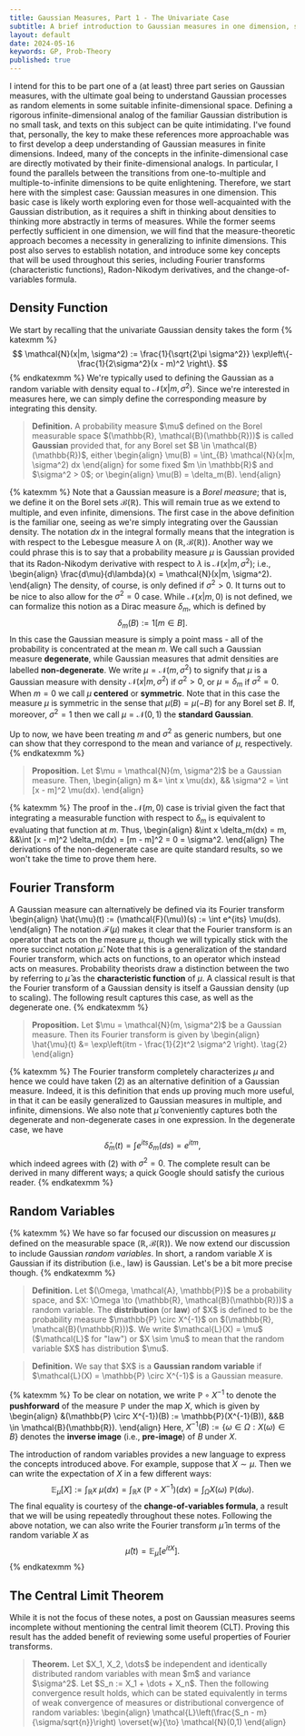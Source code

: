 ```yaml
---
title: Gaussian Measures, Part 1 - The Univariate Case
subtitle: A brief introduction to Gaussian measures in one dimension, serving to provide the setup for an extension to multiple, and eventually infinite, dimensions.
layout: default
date: 2024-05-16
keywords: GP, Prob-Theory
published: true
---
```


I intend for this to be part one of a (at least) three part series on Gaussian measures,
with the ultimate goal being to understand Gaussian processes as random elements in
some suitable infinite-dimensional space. Defining a rigorous infinite-dimensional
analog of the familiar Gaussian distribution is no small task, and texts on this
subject can be quite intimidating. I've found that, personally, the key to
make these references more approachable was to first develop a deep understanding
of Gaussian measures in finite dimensions. Indeed, many of the concepts in the
infinite-dimensional case are directly motivated by their finite-dimensional
analogs. In particular, I found the parallels between the transitions from
one-to-multiple and multiple-to-infinite dimensions to be quite enlightening.
Therefore, we start here with the simplest case: Gaussian measures
in one dimension. This basic case is likely worth exploring even for those
well-acquainted with the Gaussian distribution, as it requires a shift in thinking
about densities to thinking more abstractly in terms of measures. While the
former seems perfectly sufficient in one dimension, we will find that the
measure-theoretic approach becomes a necessity in generalizing to infinite
dimensions. This post also serves to establish notation, and introduce
some key concepts that will be used throughout this series, including
Fourier transforms (characteristic functions), Radon-Nikodym derivatives,
and the change-of-variables formula.

## Density Function
We start by recalling that the univariate Gaussian density takes the form
{% katexmm %}
$$
\mathcal{N}(x|m, \sigma^2) := \frac{1}{\sqrt{2\pi \sigma^2}} \exp\left\{-\frac{1}{2\sigma^2}(x - m)^2 \right\}.
$$
{% endkatexmm %}
We're typically used to defining the Gaussian as a random variable with density
equal to $\mathcal{N}(x|m, \sigma^2)$. Since
we're interested in measures here, we can simply define the corresponding
measure by integrating this density.

<blockquote>
  <p><strong>Definition.</strong>
  A probability measure $\mu$ defined on the Borel measurable space
  $(\mathbb{R}, \mathcal{B}(\mathbb{R}))$ is called <strong>Gaussian</strong> provided that,
  for any Borel set $B \in \mathcal{B}(\mathbb{R})$, either
  \begin{align}
  \mu(B) = \int_{B} \mathcal{N}(x|m, \sigma^2) dx
  \end{align}
  for some fixed $m \in \mathbb{R}$ and $\sigma^2 > 0$; or
  \begin{align}
  \mu(B) = \delta_m(B).
  \end{align}
  </p>
</blockquote>

{% katexmm %}
Note that a Gaussian measure is a *Borel measure*; that is, we define it on the
Borel sets $\mathcal{B}(\mathbb{R})$. This will remain true as we extend to multiple,
and even infinite, dimensions. The first case in the above definition is the
familiar one, seeing as we're simply integrating over the Gaussian density.
The notation $dx$ in the
integral formally means that the integration is with respect to the Lebesgue
measure $\lambda$ on $(\mathbb{R}, \mathcal{B}(\mathbb{R}))$. Another way
we could phrase this is to say that a probability measure $\mu$ is Gaussian
provided that its Radon-Nikodym derivative with respect to $\lambda$ is
$\mathcal{N}(x|m, \sigma^2)$; i.e.,
\begin{align}
\frac{d\mu}{d\lambda}(x) = \mathcal{N}(x|m, \sigma^2).
\end{align}
The density, of course, is only defined if $\sigma^2 > 0$. It turns out to be
nice to also allow for the $\sigma^2 = 0$ case. While $\mathcal{N}(x|m, 0)$
is not defined, we can formalize this notion as a Dirac measure $\delta_m$, which
is defined by
$$
\delta_m(B) := 1[m \in B].
$$
In this case the Gaussian measure is simply a point mass - all of the probability
is concentrated at the mean $m$. We call such a Gaussian measure **degenerate**,
while Gaussian measures that admit densities are labelled **non-degenerate**.
We write $\mu = \mathcal{N}(m, \sigma^2)$ to signify that $\mu$ is a Gaussian
measure with density $\mathcal{N}(x|m, \sigma^2)$ if $\sigma^2 > 0$, or
$\mu = \delta_m$ if $\sigma^2 = 0$. When $m = 0$ we call $\mu$
**centered** or **symmetric**.
Note that in this case
the measure $\mu$ is symmetric in the sense that $\mu(B) = \mu(-B)$
for any Borel set $B$.
If, moreover, $\sigma^2 = 1$ then we call $\mu = \mathcal{N}(0, 1)$
the **standard Gaussian**.

Up to now, we have been treating $m$ and $\sigma^2$ as generic numbers, but
one can show that they correspond to the mean and variance of $\mu$,
respectively.
{% endkatexmm %}

<blockquote>
  <p><strong>Proposition.</strong>
  Let $\mu = \mathcal{N}(m, \sigma^2)$ be a Gaussian measure. Then,
  \begin{align}
  m &= \int x \mu(dx), && \sigma^2 = \int [x - m]^2 \mu(dx).
  \end{align}
  </p>
</blockquote>

{% katexmm %}
The proof in the $\mathcal{N}(m, 0)$ case is trivial given the fact that
integrating a measurable function with respect to $\delta_m$ is equivalent
to evaluating that function at $m$. Thus,
\begin{align}
&\int x \delta_m(dx) = m, &&\int [x - m]^2 \delta_m(dx) = [m - m]^2 = 0 = \sigma^2.
\end{align}
The derivations of the non-degenerate case are quite standard results, so we
won't take the time to prove them here.

## Fourier Transform
A Gaussian measure can alternatively be defined via its Fourier transform
\begin{align}
\hat{\mu}(t) := (\mathcal{F}(\mu))(s) := \int e^{its} \mu(ds).
\end{align}
The notation $\mathcal{F}(\mu)$ makes it clear that the Fourier transform is
an operator that acts on the measure $\mu$, though we will typically stick with
the more succinct notation $\hat{\mu}$. Note that this is a generalization of
the standard Fourier transform, which acts on functions, to an operator which
instead acts on measures. Probability theorists draw a distinction between
the two by referring to $\hat{\mu}$ as the **characteristic function** of
$\mu$. A classical result is that the Fourier transform of a Gaussian density is
itself a Gaussian density (up to scaling). The following result captures
this case, as well as the degenerate one.
{% endkatexmm %}

<blockquote>
  <p><strong>Proposition.</strong>
  Let $\mu = \mathcal{N}(m, \sigma^2)$ be a Gaussian measure. Then its
  Fourier transform is given by
  \begin{align}
  \hat{\mu}(t) &= \exp\left(itm - \frac{1}{2}t^2 \sigma^2 \right). \tag{2}
  \end{align}
  </p>
</blockquote>

{% katexmm %}
The Fourier transform completely characterizes $\mu$ and hence
we could have taken (2) as an alternative definition of a Gaussian measure.
Indeed, it is this definition that ends up proving much more useful, in that
it can be easily generalized to Gaussian measures in multiple, and infinite,
dimensions. We also note that $\hat{\mu}$ conveniently captures both the
degenerate and non-degenerate cases in one expression. In the degenerate case,
we have
$$
\hat{\delta}_m(t) = \int e^{its} \delta_m(ds) = e^{itm},
$$
which indeed agrees with (2) with $\sigma^2 = 0$. The complete result can
be derived in many different ways; a quick Google should satisfy the curious
reader.
{% endkatexmm %}


## Random Variables
{% katexmm %}
We have so far focused our discussion on measures $\mu$ defined on the
measurable space $(\mathbb{R}, \mathcal{B}(\mathbb{R}))$. We now extend our
discussion to include Gaussian *random variables*. In short, a random variable
$X$ is Gaussian if its distribution (i.e., law) is Gaussian. Let's be a bit
more precise though.
{% endkatexmm %}

<blockquote>
  <p><strong>Definition.</strong>
  Let $(\Omega, \mathcal{A}, \mathbb{P})$ be a probability space, and
  $X: \Omega \to (\mathbb{R}, \mathcal{B}(\mathbb{R}))$ a random variable.
  The <strong>distribution</strong> (or <strong>law</strong>) of
  $X$ is defined to be the probability
  measure $\mathbb{P} \circ X^{-1}$ on $(\mathbb{R}, \mathcal{B}(\mathbb{R}))$.
  We write $\mathcal{L}(X) = \mu$ ($\mathcal{L}$ for "law") or $X \sim \mu$ to
  mean that the random variable $X$ has distribution $\mu$.
  </p>
</blockquote>

<blockquote>
  <p><strong>Definition.</strong>
  We say that $X$ is a <strong>Gaussian random variable</strong> if
  $\mathcal{L}(X) = \mathbb{P} \circ X^{-1}$ is a Gaussian measure.
  </p>
</blockquote>


{% katexmm %}
To be clear on notation, we write $\mathbb{P} \circ X^{-1}$ to denote the
**pushforward** of the measure $\mathbb{P}$ under the map $X$, which is given by
\begin{align}
&(\mathbb{P} \circ X^{-1})(B) := \mathbb{P}(X^{-1}(B)), &&B \in \mathcal{B}(\mathbb{R}).
\end{align}
Here, $X^{-1}(B) := \{\omega \in \Omega : X(\omega) \in B\}$
denotes the **inverse image** (i.e., **pre-image**) of $B$
under $X$.

The introduction of random variables provides a new language to express the concepts
introduced above. For example, suppose that $X \sim \mu$. Then we can write the
expectation of $X$ in a few different ways:
$$
\mathbb{E}_{\mu}[X] := \int_{\mathbb{R}} x \ \mu(dx)
= \int_{\mathbb{R}} x \ (\mathbb{P} \circ X^{-1})(dx)
= \int_{\Omega} X(\omega) \ \mathbb{P}(d\omega).
$$
The final equality is courtesy of the **change-of-variables formula**, a result
that we will be using repeatedly throughout these notes. Following the above
notation, we can also write the Fourier transform $\hat{\mu}$ in terms of the
random variable $X$ as
$$
\hat{\mu}(t) = \mathbb{E}_{\mu}\left[e^{itX} \right].
$$
{% endkatexmm %}


## The Central Limit Theorem
While it is not the focus of these notes, a post on Gaussian measures seems
incomplete without mentioning the central limit theorem (CLT). Proving
this result has the added benefit of reviewing some useful properties
of Fourier transforms.

<blockquote>
  <p><strong>Theorem.</strong>
  Let $X_1, X_2, \dots$ be independent and identically distributed random variables
  with mean $m$ and variance $\sigma^2$. Let $S_n := X_1 + \dots + X_n$. Then
  the following convergence result holds, which can be stated equivalently
  in terms of weak convergence of measures or distributional convergence
  of random variables:
  \begin{align}
  \mathcal{L}\left(\frac{S_n - m}{\sigma/sqrt{n}}\right) \overset{w}{\to} \mathcal{N}(0,1)
  \end{align}
  </p>
</blockquote>
